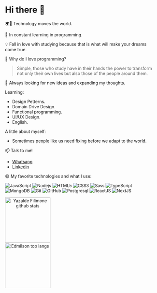 # Hi there 👋


🌍🔭 Technology moves the world.

🌱 In constant learning in programming.

💡 Fall in love with studying because that is what will make your dreams come true.

🤔 Why do I love programming? 
  > Simple, those who study have in their hands the power to transform not only their own lives but also those of the people around them.

💬 Always looking for new ideas and expanding my thoughts.

Learning:

- Design Petterns.
- Domain Drive Design.
- Functional programming.
- UI/UX Design.
- English.

A little about myself:
- Sometimes people like us need fixing before we adapt to the world.

📫 Talk to me!

- [Whatsapp](https://twitter.com/DkSecurity?s=09)
- [Linkedin](https://www.linkedin.com/in/edmilson-jesus-4128711b5)

😄 My favorite technologies and what I use:

  ![JavaScript](https://img.shields.io/badge/-JavaScript-black?style=flat-square&logo=javascript)
  ![Nodejs](https://img.shields.io/badge/-Nodejs-339933?style=flat-square&logo=Node.js&logoColor=white)
  ![HTML5](https://img.shields.io/badge/-HTML5-E34F26?style=flat-square&logo=html5&logoColor=white)
  ![CSS3](https://img.shields.io/badge/-CSS3-1572B6?style=flat-square&logo=css3)
  ![Sass](https://img.shields.io/badge/-Sass-CC6699?style=flat-square&logo=sass&logoColor=white)
  ![TypeScript](https://img.shields.io/badge/-TypeScript-black?style=flat-square&logo=typescript)
  ![MongoDB](https://img.shields.io/badge/-MongoDB-black?style=flat-square&logo=mongodb)
  ![Git](https://img.shields.io/badge/-Git-black?style=flat-square&logo=git)
  ![GitHub](https://img.shields.io/badge/-GitHub-181717?style=flat-square&logo=github)
  ![Postgresql](https://img.shields.io/badge/-Postgresql-blue?style=flat-square&logo=postgresql)
  ![ReactJS](https://img.shields.io/badge/-ReactJS-black?style=flat-square&logo=react)
  ![NextJS](https://img.shields.io/badge/-NextJS-black?style=flat-square&logo=vercel)
  

<div style="display:inline" align="center">
<img src="https://github-readme-stats.vercel.app/api?username=yazaldefilimonepinto&show_icons=true&?count_private=true&theme=dracula&include_all_commits=true" height="150" alt="Yazalde Filimone github stats" />
<br>
<img src="https://github-readme-stats.vercel.app/api/top-langs/?username=yazaldefilimonepinto&hide=Makefile&layout=compact" height="150" alt="Edmilson top langs" />
</div>
